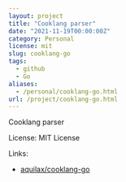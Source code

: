 ```yaml
---
layout: project
title: "Cooklang parser"
date: "2021-11-19T00:00:00Z"
category: Personal
license: mit
slug: cooklang-go
tags:
  - github
  - Go
aliases:
  - /personal/cooklang-go.html
url: /project/cooklang-go.html
---
```


Cooklang parser

License: MIT License

Links:

* [aquilax/cooklang-go](https://github.com/aquilax/cooklang-go)
